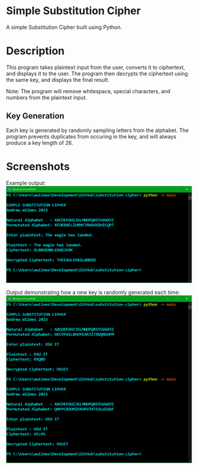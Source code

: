# Simple Substitution Cipher

A simple Substitution Cipher built using Python.

# Description

This program takes plaintext input from the user, converts it to ciphertext, and displays it to the user. The program then decrypts the ciphertext using the same key, and displays the final result.

Note: The program will remove whitespace, special characters, and numbers from the plaintext input.

## Key Generation

Each key is generated by randomly sampling letters from the alphabet. The program prevents duplicates from occuring in the key, and will always produce a key length of 26.

# Screenshots

Example output:
![img](./img/one.PNG)

Output demonstrating how a new key is randomly generated each time:
![img](./img/two.PNG)